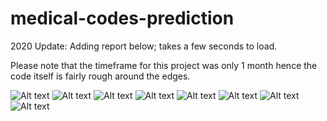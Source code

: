 # medical-codes-prediction

2020 Update: Adding report below; takes a few seconds to load. 

Please note that the timeframe for this project was only 1 month hence the code itself is fairly rough around the edges.

![Alt text](/report/page1.png?raw=true "Report")
![Alt text](/report/page2.png?raw=true "Report")
![Alt text](/report/page3.png?raw=true "Report")
![Alt text](/report/page4.png?raw=true "Report")
![Alt text](/report/page5.png?raw=true "Report")
![Alt text](/report/page6.png?raw=true "Report")
![Alt text](/report/page7.png?raw=true "Report")
![Alt text](/report/page8.png?raw=true "Report")


